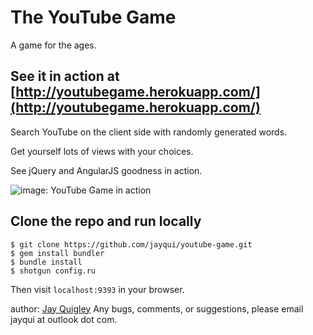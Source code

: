 # The YouTube Game
A game for the ages.

## See it in action at [http://youtubegame.herokuapp.com/](http://youtubegame.herokuapp.com/)

Search YouTube on the client side with randomly generated words.

Get yourself lots of views with your choices.

See jQuery and AngularJS goodness in action.

![image: YouTube Game in action](http://jayqui.com/images/youtube-game.png)

## Clone the repo and run locally

```
$ git clone https://github.com/jayqui/youtube-game.git
$ gem install bundler
$ bundle install
$ shotgun config.ru
```
Then visit `localhost:9393` in your browser.

author: [Jay Quigley](http://jayqui.com)
Any bugs, comments, or suggestions, please email jayqui at outlook dot com.